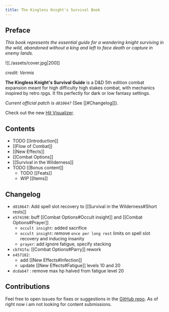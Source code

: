 ```yaml
---
title: The Kingless Knight's Survival Book
---
```


## Preface

*This book represents the essential guide for a wandering knight surviving in
the wild, abandoned without a king and left to face death or capture in enemy
lands.*

![[./assets/cover.jpg|200]]

*credit: Vermis*

**The Kingless Knight's Survival Guide** is a D&D 5th edition combat expansion
meant for high difficulty high stakes combat, with mechanics inspired by retro
rpgs. It fits perfectly for dark or low fantasy settings.

*Current official patch is `d810647`* (See [[#Changelog]]).

Check out the new [Hit Visualizer](https://kingless-hit-visualizer.vercel.app/).

## Contents

- TODO [[Introduction]]
- [[Flow of Combat]]
- [[New Effects]]
- [[Combat Options]]
- [[Survival in the Wilderness]]
- TODO [[Bonus content]]
	- TODO [[Feats]]
	- *WIP* [[Items]]
	
## Changelog

- `d810647`: Add spell slot recovery to [[Survival in the Wilderness#Short rests]]
- `e574198`: buff [[Combat Options#Occult insight]] and [[Combat Options#Prayer]]
	- `occult insight`: added sacrifice
	- `occult insight`: remove `once per long rest` limits on spell slot recovery and inducing insanity
	- `prayer`: add ignore fatigue, specify stacking
- `cb741fa`: [[Combat Options#Parry]] rework
- `e457182`: 
	- add [[New Effects#Infection]]
	- update [[New Effects#Fatigue]] levels 10 and 20
- `dcdab47` : remove max hp halved from fatigue level 20

## Contributions

Feel free to open issues for fixes or suggestions in the [GitHub repo](https://github.com/wyvernbw/the-kingless-knights-survival-book). As of
right now i am not looking for content submissions.